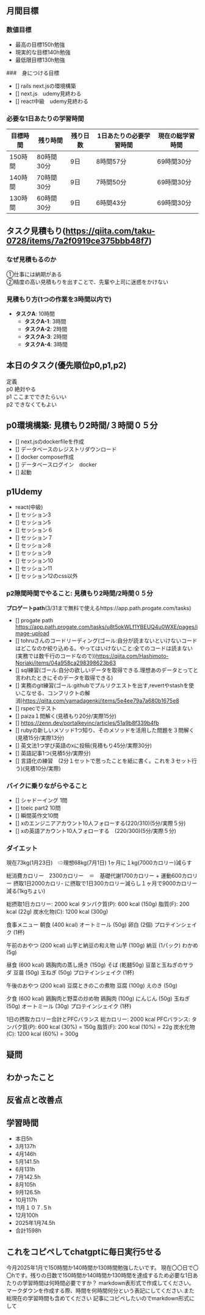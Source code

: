 
## 月間目標
### 数値目標
- 最高の目標150h勉強
- 現実的な目標140h勉強
- 最低限目標130h勉強

###　身につける目標
- [] rails next.jsの環境構築
- [] next.js　udemy見終わる
- [] react中級　udemy見終わる

### 必要な1日あたりの学習時間

| 目標時間 | 残り時間 | 残り日数 | 1日あたりの必要学習時間 | 現在の総学習時間 |
|----------|----------|----------|--------------------------|--------------------|
| 150時間  | 80時間30分 | 9日     | 8時間57分                | 69時間30分         |
| 140時間  | 70時間30分 | 9日     | 7時間50分                | 69時間30分         |
| 130時間  | 60時間30分 | 9日     | 6時間43分                | 69時間30分         |



## タスク見積もり(https://qiita.com/taku-0728/items/7a2f0919ce375bbb48f7)
### なぜ見積もるのか   
①仕事には納期がある  
②精度の高い見積もりを出すことで、先輩や上司に迷惑をかけない

### 見積もり方(1つの作業を3時間以内で)
- **タスクA**: 10時間
  - **タスクA-1**: 3時間
  - **タスクA-2**: 2時間
  - **タスクA-3**: 2時間
  - **タスクA-4**: 3時間


## 本日のタスク(優先順位p0,p1,p2)
定義   
p0 絶対やる   
p1 ここまでできたらいい   
p2 できなくてもよい  


## **p0環境構築**: 見積もり2時間/３時間０５分
  - [] next.jsのdockerfileを作成
  - [] データベースのレジストリダウンロード
  - [] docker compose作成
  - [] データベースログイン　docker
  - [] 起動


## **p1Udemy**
- react(中級)
- [] セッション3
- [] セッション5
- [] セッション６
- [] セッション７
- [] セッション8
- [] セッション9
- [] セッション10
- [] セッション11
- [] セッション12のcss以外

### **p2隙間時間でやること**: 見積もり2時間/2時間０５分
**プロゲートpath**(3/31まで無料で使えるhttps://app.path.progate.com/tasks)

  - [] progate path https://app.path.progate.com/tasks/u8t5okWLf1YBEUQ4u0WXE/pages/image-upload
  - [] tohruさんのコードリーディング(ゴール:自分が読まないといけないコードはどこなのか絞り込める。やってはいけないこと:全てのコードは読まない(実務では数千行のコードなので))https://qiita.com/Hashimoto-Noriaki/items/04a958ca298398623b63
  - [] sql練習(ゴール:自分の欲しいデータを取得できる.理想あのデータとってと言われたときにそのデータを取得できる)
  - [] 実務のgit練習(ゴール:githubでプルリクエストを出す,revertやstashを使いこなせる、コンフリクトの解消)https://qiita.com/yamadagenki/items/5e4ee79a7a680b1675e8
  - [] rspecでテスト
  - [] paiza１問解く(見積もり20分/実際15分)
  - [] https://zenn.dev/portalkeyinc/articles/51a9b8f339b4fb
  - [] rubyの新しいメソッド1つ知り、そのメソッドを活用した問題を３問解く(見積15分/実際13分)
  - [] 英文法1つ学び英語のxに投稿(見積もり45分/実際30分)
  - [] 英語記事1つ(見積5分/実際分)
  - [] 言語化の練習　(2分１セットで思ったことを紙に書く。これを３セット行う)(見積10分/実際)

### バイクに乗りながらやること
- [] シャドーイング 1問
- [] toeic part2 10問
- [] 瞬間英作文10問
- [] xのエンジニアアカウント10人フォローする(220/310)(5分/実際５分)
- [] xの英語アカウント10人フォローする　(220/300)(5分/実際５分)


### ダイエット
現在73kg(1月23日)　⇨理想68kg(7月1日) 1ヶ月に１kg(7000カロリー)減らす

総消費カロリー　2300カロリー　＝　基礎代謝1700カロリー + 運動600カロリー
摂取1日2000カロリ- に摂取で1日300カロリー減らし１ヶ月で9000カロリー減る(1kgちょい)

総摂取1日カロリー: 2000 kcal
タンパク質(P): 600 kcal (150g)
脂質(F): 200 kcal (22g)
炭水化物(C): 1200 kcal (300g)

食事メニュー
朝食 (400 kcal)
オートミール (50g)
卵白 (2個)
プロテインシェイク (1杯)

午前のおやつ (200 kcal)
山芋と納豆の和え物
山芋 (100g)
納豆 (1パック)
わかめ (5g)

昼食 (600 kcal)
鶏胸肉の蒸し焼き (150g)
そば (乾麺50g)
豆苗と玉ねぎのサラダ
豆苗 (50g)
玉ねぎ (50g)
プロテインシェイク (1杯)

午後のおやつ (200 kcal)
豆腐ときのこの煮物
豆腐 (100g)
えのき (50g)

夕食 (600 kcal)
鶏胸肉と野菜の炒め物
鶏胸肉 (100g)
にんじん (50g)
玉ねぎ (50g)
オートミール (30g)
プロテインシェイク (1杯)

1日の摂取カロリー合計とPFCバランス
総カロリー: 2000 kcal
PFCバランス:
タンパク質(P): 600 kcal (30%) = 150g
脂質(F): 200 kcal (10%) = 22g
炭水化物(C): 1200 kcal (60%) = 300g




## 疑問



## わかったこと

## 反省点と改善点




## 学習時間
 - 本日5h
  - 3月137h
  - 4月146h
  - 5月141.5h
  - 6月131h
  - 7月142.5h
  - 8月105h
  - 9月126.5h
  - 10月117h
  - 11月１０７.５h
  - 12月100h
  - 2025年1月74.5h
  - 合計1598h

 ## これをコピペしてchatgptに毎日実行5せる
今月2025年1月で150時間か140時間か130時間勉強したいです。
現在〇〇日で〇〇hです。残りの日数で150時間か140時間か130時間を達成するため必要な1日あたりの学習時間は何時間必要ですか？
markdown表形式で作成してください。マークダウンを作成する際、時間を何時間何分という表記にしてください.また総現在の学習時間も含めてください
記事にコピペしたいのでmarkdown形式にして
 
